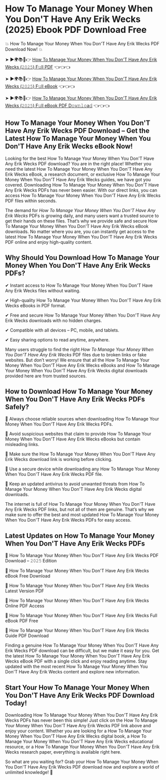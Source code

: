 # How To Manage Your Money When You Don'T Have Any Erik Wecks (2025) Ebook PDF Download Free

💥 How To Manage Your Money When You Don'T Have Any Erik Wecks PDF Download Now! 💥

➤ ►🌍📚📱👉 [How To Manage Your Money When You Don'T Have Any Erik Wecks (𝟸𝟶𝟸𝟻) F𝚞ll PDF](https://getpdf.xyz/how-to-manage-your-money-when-you-dont-have-any-erik-wecks) 👈👈👈


➤ ►🌍📚📱👉 [How To Manage Your Money When You Don'T Have Any Erik Wecks (𝟸𝟶𝟸𝟻) F𝚞ll eBook](https://getpdf.xyz/how-to-manage-your-money-when-you-dont-have-any-erik-wecks) 👈👈👈


➤ ►🌍📚📱👉 [How To Manage Your Money When You Don'T Have Any Erik Wecks (𝟸𝟶𝟸𝟻) F𝚞ll eBook PDF D𝚘𝚠𝚗𝚕𝚘a𝚍](https://getpdf.xyz/how-to-manage-your-money-when-you-dont-have-any-erik-wecks) 👈👈👈


## How To Manage Your Money When You Don'T Have Any Erik Wecks PDF Download – Get the Latest How To Manage Your Money When You Don'T Have Any Erik Wecks eBook Now!

Looking for the best How To Manage Your Money When You Don'T Have Any Erik Wecks PDF download? You are in the right place! Whether you need the latest How To Manage Your Money When You Don'T Have Any Erik Wecks eBook, a research document, or exclusive How To Manage Your Money When You Don'T Have Any Erik Wecks guides, we have got you covered. Downloading How To Manage Your Money When You Don'T Have Any Erik Wecks PDFs has never been easier. With our direct links, you can access How To Manage Your Money When You Don'T Have Any Erik Wecks PDF files within seconds.

The demand for *How To Manage Your Money When You Don'T Have Any Erik Wecks* PDFs is growing daily, and many users want a trusted source to get their hands on these files. That’s why we provide safe and secure How To Manage Your Money When You Don'T Have Any Erik Wecks eBook downloads. No matter where you are, you can instantly get access to the latest How To Manage Your Money When You Don'T Have Any Erik Wecks PDF online and enjoy high-quality content.

## Why Should You Download How To Manage Your Money When You Don'T Have Any Erik Wecks PDFs?

✔ Instant access to How To Manage Your Money When You Don'T Have Any Erik Wecks files without waiting.

✔ High-quality How To Manage Your Money When You Don'T Have Any Erik Wecks eBooks in PDF format.

✔ Free and secure How To Manage Your Money When You Don'T Have Any Erik Wecks downloads with no hidden charges.

✔ Compatible with all devices – PC, mobile, and tablets.

✔ Easy sharing options to read anytime, anywhere.

Many users struggle to find the right *How To Manage Your Money When You Don'T Have Any Erik Wecks* PDF files due to broken links or fake websites. But don’t worry! We ensure that all the How To Manage Your Money When You Don'T Have Any Erik Wecks eBooks and How To Manage Your Money When You Don'T Have Any Erik Wecks digital downloads provided here are from trusted sources.

## How to Download How To Manage Your Money When You Don'T Have Any Erik Wecks PDFs Safely?

📌 Always choose reliable sources when downloading How To Manage Your Money When You Don'T Have Any Erik Wecks PDFs.

📌 Avoid suspicious websites that claim to provide How To Manage Your Money When You Don'T Have Any Erik Wecks eBooks but contain misleading links.

📌 Make sure the How To Manage Your Money When You Don'T Have Any Erik Wecks download link is working before clicking.

📌 Use a secure device while downloading any How To Manage Your Money When You Don'T Have Any Erik Wecks PDF file.

📌 Keep an updated antivirus to avoid unwanted threats from How To Manage Your Money When You Don'T Have Any Erik Wecks digital downloads.

The internet is full of How To Manage Your Money When You Don'T Have Any Erik Wecks PDF links, but not all of them are genuine. That’s why we make sure to offer the best and most updated How To Manage Your Money When You Don'T Have Any Erik Wecks PDFs for easy access.

## Latest Updates on How To Manage Your Money When You Don'T Have Any Erik Wecks PDFs

🔹 How To Manage Your Money When You Don'T Have Any Erik Wecks PDF Download – 𝟸𝟶𝟸𝟻 Edition

🔹 How To Manage Your Money When You Don'T Have Any Erik Wecks eBook Free Download

🔹 How To Manage Your Money When You Don'T Have Any Erik Wecks Latest Version PDF

🔹 How To Manage Your Money When You Don'T Have Any Erik Wecks Online PDF Access

🔹 How To Manage Your Money When You Don'T Have Any Erik Wecks Full eBook PDF Free

🔹 How To Manage Your Money When You Don'T Have Any Erik Wecks Guide PDF Download

Finding a genuine How To Manage Your Money When You Don'T Have Any Erik Wecks PDF download can be difficult, but we make it easy for you. Get the latest How To Manage Your Money When You Don'T Have Any Erik Wecks eBook PDF with a single click and enjoy reading anytime. Stay updated with the most recent How To Manage Your Money When You Don'T Have Any Erik Wecks content and explore new information.

## Start Your How To Manage Your Money When You Don'T Have Any Erik Wecks PDF Download Today!

Downloading How To Manage Your Money When You Don'T Have Any Erik Wecks PDFs has never been this simple! Just click on the How To Manage Your Money When You Don'T Have Any Erik Wecks PDF link above and enjoy your content. Whether you are looking for a How To Manage Your Money When You Don'T Have Any Erik Wecks digital book, a How To Manage Your Money When You Don'T Have Any Erik Wecks educational resource, or a How To Manage Your Money When You Don'T Have Any Erik Wecks research paper, everything is available right here.

So what are you waiting for? Grab your How To Manage Your Money When You Don'T Have Any Erik Wecks PDF download now and explore a world of unlimited knowledge! 🚀